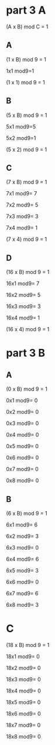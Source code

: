 # part 3 A
(A x B) mod C = 1
## A

(1 x B) mod 9 = 1

1x1 mod9=1

(1 x 1) mod 9 = 1
## B
(5 x B) mod 9 = 1

5x1 mod9=5

5x2 mod9=1

(5 x 2) mod 9 = 1
## C
(7 x B) mod 9 = 1

7x1 mod9= 7

7x2 mod9= 5

7x3 mod9= 3

7x4 mod9= 1

(7 x 4) mod 9 = 1
## D
(16 x B) mod 9 = 1

16x1 mod9= 7

16x2 mod9= 5

16x3 mod9= 3

16x4 mod9= 1

(16 x 4) mod 9 = 1

# part 3 B
## A
(0 x B) mod 9 = 1

0x1 mod9= 0

0x2 mod9= 0

0x3 mod9= 0

0x4 mod9= 0

0x5 mod9= 0

0x6 mod9= 0

0x7 mod9= 0

0x8 mod9= 0
## B
(6 x B) mod 9 = 1

6x1 mod9= 6

6x2 mod9= 3

6x3 mod9= 0

6x4 mod9= 6

6x5 mod9= 3

6x6 mod9= 0

6x7 mod9= 6

6x8 mod9= 3
# C
(18 x B) mod 9 = 1

18x1 mod9= 0

18x2 mod9= 0

18x3 mod9= 0

18x4 mod9= 0

18x5 mod9= 0

18x6 mod9= 0

18x7 mod9= 0

18x8 mod9= 0
